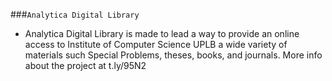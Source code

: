###`Analytica Digital Library`
- Analytica Digital Library is made to lead a way to provide an online access to Institute of Computer Science UPLB a wide variety of materials such Special Problems, theses, books, and journals. More info about the project at t.ly/95N2
